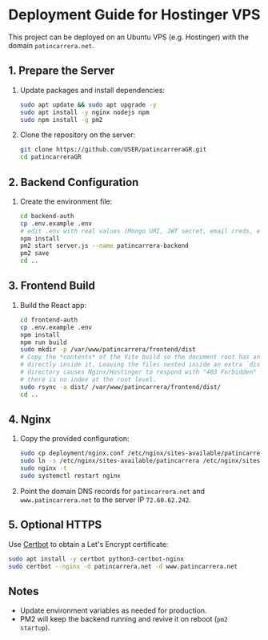 # Deployment Guide for Hostinger VPS

This project can be deployed on an Ubuntu VPS (e.g. Hostinger) with the domain `patincarrera.net`.

## 1. Prepare the Server
1. Update packages and install dependencies:
   ```bash
   sudo apt update && sudo apt upgrade -y
   sudo apt install -y nginx nodejs npm
   sudo npm install -g pm2
   ```
2. Clone the repository on the server:
   ```bash
   git clone https://github.com/USER/patincarreraGR.git
   cd patincarreraGR
   ```

## 2. Backend Configuration
1. Create the environment file:
   ```bash
   cd backend-auth
   cp .env.example .env
   # edit .env with real values (Mongo URI, JWT secret, email creds, etc.)
   npm install
   pm2 start server.js --name patincarrera-backend
   pm2 save
   cd ..
   ```

## 3. Frontend Build
1. Build the React app:
   ```bash
   cd frontend-auth
   cp .env.example .env
   npm install
   npm run build
   sudo mkdir -p /var/www/patincarrera/frontend/dist
   # Copy the *contents* of the Vite build so the document root has an index.html
   # directly inside it. Leaving the files nested inside an extra `dist/`
   # directory causes Nginx/Hostinger to respond with "403 Forbidden" because
   # there is no index at the root level.
   sudo rsync -a dist/ /var/www/patincarrera/frontend/dist/
   cd ..
   ```

## 4. Nginx
1. Copy the provided configuration:
   ```bash
   sudo cp deployment/nginx.conf /etc/nginx/sites-available/patincarrera
   sudo ln -s /etc/nginx/sites-available/patincarrera /etc/nginx/sites-enabled/
   sudo nginx -t
   sudo systemctl restart nginx
   ```
2. Point the domain DNS records for `patincarrera.net` and `www.patincarrera.net` to the server IP `72.60.62.242`.

## 5. Optional HTTPS
Use [Certbot](https://certbot.eff.org/) to obtain a Let's Encrypt certificate:
```bash
sudo apt install -y certbot python3-certbot-nginx
sudo certbot --nginx -d patincarrera.net -d www.patincarrera.net
```

## Notes
- Update environment variables as needed for production.
- PM2 will keep the backend running and revive it on reboot (`pm2 startup`).
